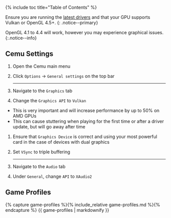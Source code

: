 {% include toc title="Table of Contents" %}

Ensure you are running the [latest drivers](https://www.amd.com/en/support) and that your GPU supports Vulkan or OpenGL 4.5+.
{: .notice--primary}

 OpenGL 4.1 to 4.4 will work, however you may experience graphical issues.
 {:.notice--info}

## Cemu Settings

1. Open the Cemu main menu
1. Click `Options` -> `General settings` on the top bar

    ---

3. Navigate to the `Graphics` tab
1. Change the `Graphics API` to `Vulkan`
  - This is very important and will increase performance by up to 50% on AMD GPUs
  - This can cause stuttering when playing for the first time or after a driver update, but will go away after time
1. Ensure that `Graphics Device` is correct and using your most powerful card in the case of devices with dual graphics
1. Set `VSync` to triple buffering

    ---

7. Navigate to the `Audio` tab
1. Under `General`, change `API` to `XAudio2`

## Game Profiles

{% capture game-profiles %}{% include_relative game-profiles.md %}{% endcapture %}
{{ game-profiles | markdownify }}

